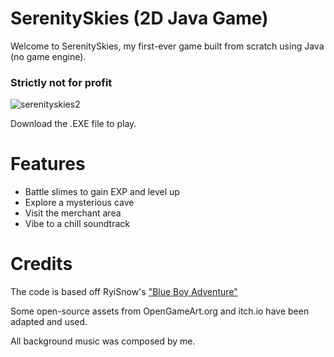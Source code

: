 # SerenitySkies (2D Java Game)

Welcome to SerenitySkies, my first-ever game built from scratch using Java (no game engine).

<h3>Strictly not for profit</h3>

![serenityskies2](https://github.com/user-attachments/assets/ce32cf13-2f69-4dc6-ad2f-1a85754133c9)

Download the .EXE file to play.

# Features

- Battle slimes to gain EXP and level up
- Explore a mysterious cave
- Visit the merchant area
- Vibe to a chill soundtrack

# Credits

The code is based off RyiSnow's <a href="https://ryisnow.itch.io/blue-boy-adventure" target="_blank">"Blue Boy Adventure"</a>

Some open-source assets from OpenGameArt.org and itch.io have been adapted and used. 

All background music was composed by me.

